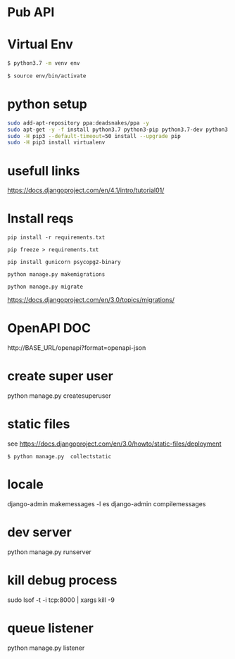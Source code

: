 # Pub API

# Virtual Env

````bash
$ python3.7 -m venv env

$ source env/bin/activate
````

# python setup


````bash
sudo add-apt-repository ppa:deadsnakes/ppa -y
sudo apt-get -y -f install python3.7 python3-pip python3.7-dev python3.7-venv libpython3.7-dev python3-setuptools
sudo -H pip3 --default-timeout=50 install --upgrade pip
sudo -H pip3 install virtualenv
````

# usefull links

https://docs.djangoproject.com/en/4.1/intro/tutorial01/

# Install reqs

````
pip install -r requirements.txt 

pip freeze > requirements.txt

pip install gunicorn psycopg2-binary

python manage.py makemigrations

python manage.py migrate
````

https://docs.djangoproject.com/en/3.0/topics/migrations/

# OpenAPI DOC

http://BASE_URL/openapi?format=openapi-json

# create super user

python manage.py createsuperuser


# static files

see https://docs.djangoproject.com/en/3.0/howto/static-files/deployment

````
$ python manage.py  collectstatic
````

# locale

django-admin makemessages -l es
django-admin compilemessages

# dev server

python manage.py runserver

# kill debug process

sudo lsof -t -i tcp:8000 | xargs kill -9

# queue listener

python manage.py listener